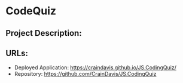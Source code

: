# CodeQuiz
## Project Description:
## URLs:
* Deployed Application: https://craindavis.github.io/JS.CodingQuiz/
* Repository: https://github.com/CrainDavis/JS.CodingQuiz

